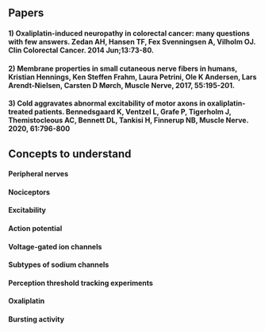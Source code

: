 ## Papers 

#### 1)  Oxaliplatin-induced neuropathy in colorectal cancer: many questions with few answers. Zedan AH, Hansen TF, Fex Svenningsen A, Vilholm OJ. Clin Colorectal Cancer. 2014 Jun;13:73-80. 

#### 2) Membrane properties in small cutaneous nerve fibers in humans, Kristian Hennings, Ken Steffen Frahm, Laura Petrini, Ole K Andersen, Lars Arendt-Nielsen, Carsten D Mørch, Muscle Nerve, 2017, 55:195-201. 

#### 3) Cold aggravates abnormal excitability of motor axons in oxaliplatin-treated patients. Bennedsgaard K, Ventzel L, Grafe P, Tigerholm J, Themistocleous AC, Bennett DL, Tankisi H, Finnerup NB, Muscle Nerve. 2020, 61:796-800

## Concepts to understand 

#### Peripheral nerves
#### Nociceptors
#### Excitability
#### Action potential 
#### Voltage-gated ion channels
#### Subtypes of sodium channels
#### Perception threshold tracking experiments 
#### Oxaliplatin
#### Bursting activity
